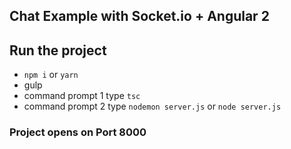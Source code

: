 ## Chat Example with Socket.io + Angular 2

## Run the project
- `npm i` or `yarn`
- gulp
- command prompt 1 type `tsc`
- command prompt 2 type `nodemon server.js` or `node server.js`

### Project opens on Port 8000